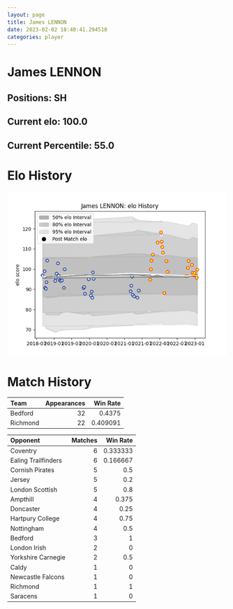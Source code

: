 ```yaml
---  
layout: page  
title: James LENNON  
date: 2023-02-02 18:40:41.294510  
categories: player  
---
```

# James LENNON

## Positions: SH

## Current elo: 100.0

## Current Percentile: 55.0

# Elo History


![elo history](history_JamesLENNON.png)
# Match History


| Team     |   Appearances |   Win Rate |
|:---------|--------------:|-----------:|
| Bedford  |            32 |   0.4375   |
| Richmond |            22 |   0.409091 |

| Opponent            |   Matches |   Win Rate |
|:--------------------|----------:|-----------:|
| Coventry            |         6 |   0.333333 |
| Ealing Trailfinders |         6 |   0.166667 |
| Cornish Pirates     |         5 |   0.5      |
| Jersey              |         5 |   0.2      |
| London Scottish     |         5 |   0.8      |
| Ampthill            |         4 |   0.375    |
| Doncaster           |         4 |   0.25     |
| Hartpury College    |         4 |   0.75     |
| Nottingham          |         4 |   0.5      |
| Bedford             |         3 |   1        |
| London Irish        |         2 |   0        |
| Yorkshire Carnegie  |         2 |   0.5      |
| Caldy               |         1 |   0        |
| Newcastle Falcons   |         1 |   0        |
| Richmond            |         1 |   1        |
| Saracens            |         1 |   0        |